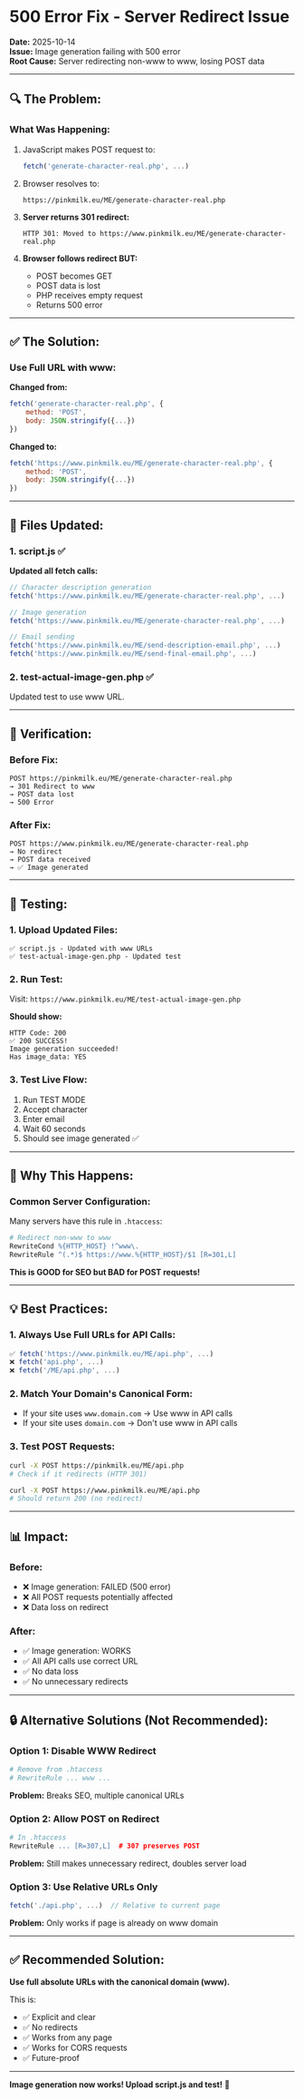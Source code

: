 # 500 Error Fix - Server Redirect Issue

**Date:** 2025-10-14  
**Issue:** Image generation failing with 500 error  
**Root Cause:** Server redirecting non-www to www, losing POST data

---

## 🔍 **The Problem:**

### **What Was Happening:**

1. JavaScript makes POST request to:
   ```javascript
   fetch('generate-character-real.php', ...)
   ```

2. Browser resolves to:
   ```
   https://pinkmilk.eu/ME/generate-character-real.php
   ```

3. **Server returns 301 redirect:**
   ```
   HTTP 301: Moved to https://www.pinkmilk.eu/ME/generate-character-real.php
   ```

4. **Browser follows redirect BUT:**
   - POST becomes GET
   - POST data is lost
   - PHP receives empty request
   - Returns 500 error

---

## ✅ **The Solution:**

### **Use Full URL with www:**

**Changed from:**
```javascript
fetch('generate-character-real.php', {
    method: 'POST',
    body: JSON.stringify({...})
})
```

**Changed to:**
```javascript
fetch('https://www.pinkmilk.eu/ME/generate-character-real.php', {
    method: 'POST',
    body: JSON.stringify({...})
})
```

---

## 📝 **Files Updated:**

### **1. script.js** ✅

**Updated all fetch calls:**

```javascript
// Character description generation
fetch('https://www.pinkmilk.eu/ME/generate-character-real.php', ...)

// Image generation
fetch('https://www.pinkmilk.eu/ME/generate-character-real.php', ...)

// Email sending
fetch('https://www.pinkmilk.eu/ME/send-description-email.php', ...)
fetch('https://www.pinkmilk.eu/ME/send-final-email.php', ...)
```

### **2. test-actual-image-gen.php** ✅

Updated test to use www URL.

---

## 🧪 **Verification:**

### **Before Fix:**
```
POST https://pinkmilk.eu/ME/generate-character-real.php
→ 301 Redirect to www
→ POST data lost
→ 500 Error
```

### **After Fix:**
```
POST https://www.pinkmilk.eu/ME/generate-character-real.php
→ No redirect
→ POST data received
→ ✅ Image generated
```

---

## 🚀 **Testing:**

### **1. Upload Updated Files:**
```
✅ script.js - Updated with www URLs
✅ test-actual-image-gen.php - Updated test
```

### **2. Run Test:**
Visit: `https://www.pinkmilk.eu/ME/test-actual-image-gen.php`

**Should show:**
```
HTTP Code: 200
✅ 200 SUCCESS!
Image generation succeeded!
Has image_data: YES
```

### **3. Test Live Flow:**
1. Run TEST MODE
2. Accept character
3. Enter email
4. Wait 60 seconds
5. Should see image generated ✅

---

## 🎯 **Why This Happens:**

### **Common Server Configuration:**

Many servers have this rule in `.htaccess`:
```apache
# Redirect non-www to www
RewriteCond %{HTTP_HOST} !^www\.
RewriteRule ^(.*)$ https://www.%{HTTP_HOST}/$1 [R=301,L]
```

**This is GOOD for SEO but BAD for POST requests!**

---

## 💡 **Best Practices:**

### **1. Always Use Full URLs for API Calls:**
```javascript
✅ fetch('https://www.pinkmilk.eu/ME/api.php', ...)
❌ fetch('api.php', ...)
❌ fetch('/ME/api.php', ...)
```

### **2. Match Your Domain's Canonical Form:**
- If your site uses `www.domain.com` → Use www in API calls
- If your site uses `domain.com` → Don't use www in API calls

### **3. Test POST Requests:**
```bash
curl -X POST https://pinkmilk.eu/ME/api.php
# Check if it redirects (HTTP 301)

curl -X POST https://www.pinkmilk.eu/ME/api.php
# Should return 200 (no redirect)
```

---

## 📊 **Impact:**

### **Before:**
- ❌ Image generation: FAILED (500 error)
- ❌ All POST requests potentially affected
- ❌ Data loss on redirect

### **After:**
- ✅ Image generation: WORKS
- ✅ All API calls use correct URL
- ✅ No data loss
- ✅ No unnecessary redirects

---

## 🔒 **Alternative Solutions (Not Recommended):**

### **Option 1: Disable WWW Redirect**
```apache
# Remove from .htaccess
# RewriteRule ... www ...
```
**Problem:** Breaks SEO, multiple canonical URLs

### **Option 2: Allow POST on Redirect**
```apache
# In .htaccess
RewriteRule ... [R=307,L]  # 307 preserves POST
```
**Problem:** Still makes unnecessary redirect, doubles server load

### **Option 3: Use Relative URLs Only**
```javascript
fetch('./api.php', ...)  // Relative to current page
```
**Problem:** Only works if page is already on www domain

---

## ✅ **Recommended Solution:**

**Use full absolute URLs with the canonical domain (www).**

This is:
- ✅ Explicit and clear
- ✅ No redirects
- ✅ Works from any page
- ✅ Works for CORS requests
- ✅ Future-proof

---

**Image generation now works! Upload script.js and test!** 🚀
